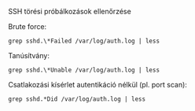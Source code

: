 SSH törési próbálkozások ellenőrzése

Brute force:
```
grep sshd.\*Failed /var/log/auth.log | less
```

Tanúsítvány:
```
grep sshd.\*Unable /var/log/auth.log | less
```

Csatlakozási kísérlet autentikáció nélkül (pl. port scan):
```
grep sshd.*Did /var/log/auth.log | less
```
